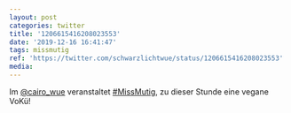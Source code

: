 ```yaml
---
layout: post
categories: twitter
title: '1206615416208023553'
date: '2019-12-16 16:41:47'
tags: missmutig
ref: 'https://twitter.com/schwarzlichtwue/status/1206615416208023553'
media:
---
```

Im [@cairo_wue](https://twitter.com/cairo_wue) veranstaltet [#MissMutig](/t/missmutig), zu dieser Stunde eine vegane VoKü!